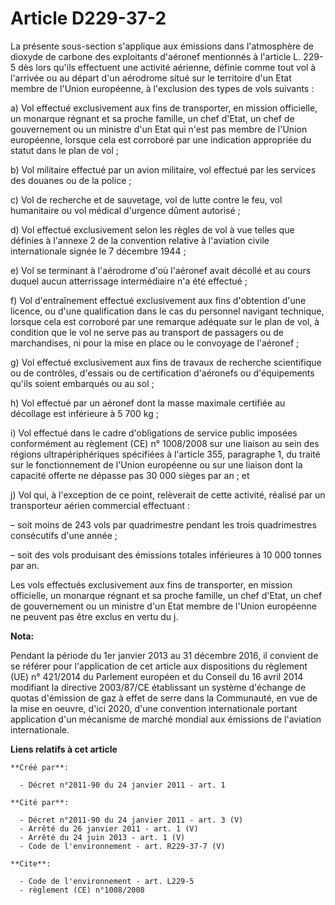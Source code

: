 # Article D229-37-2

La présente sous-section s'applique aux émissions dans l'atmosphère de dioxyde de carbone des exploitants d'aéronef
mentionnés à l'article L. 229-5 dès lors qu'ils effectuent une activité aérienne, définie comme tout vol à l'arrivée ou au
départ d'un aérodrome situé sur le territoire d'un Etat membre de l'Union européenne, à l'exclusion des types de vols
suivants :

a) Vol effectué exclusivement aux fins de transporter, en mission officielle, un monarque régnant et sa proche famille, un
chef d'Etat, un chef de gouvernement ou un ministre d'un Etat qui n'est pas membre de l'Union européenne, lorsque cela est
corroboré par une indication appropriée du statut dans le plan de vol ;

b) Vol militaire effectué par un avion militaire, vol effectué par les services des douanes ou de la police ;

c) Vol de recherche et de sauvetage, vol de lutte contre le feu, vol humanitaire ou vol médical d'urgence dûment autorisé ;

d) Vol effectué exclusivement selon les règles de vol à vue telles que définies à l'annexe 2 de la convention relative à
l'aviation civile internationale signée le 7 décembre 1944 ;

e) Vol se terminant à l'aérodrome d'où l'aéronef avait décollé et au cours duquel aucun atterrissage intermédiaire n'a été
effectué ;

f) Vol d'entraînement effectué exclusivement aux fins d'obtention d'une licence, ou d'une qualification dans le cas du
personnel navigant technique, lorsque cela est corroboré par une remarque adéquate sur le plan de vol, à condition que le vol
ne serve pas au transport de passagers ou de marchandises, ni pour la mise en place ou le convoyage de l'aéronef ;

g) Vol effectué exclusivement aux fins de travaux de recherche scientifique ou de contrôles, d'essais ou de certification
d'aéronefs ou d'équipements qu'ils soient embarqués ou au sol ;

h) Vol effectué par un aéronef dont la masse maximale certifiée au décollage est inférieure à 5 700 kg ;

i) Vol effectué dans le cadre d'obligations de service public imposées conformément au règlement (CE) n° 1008/2008 sur une
liaison au sein des régions ultrapériphériques spécifiées à l'article 355, paragraphe 1, du traité sur le fonctionnement de
l'Union européenne ou sur une liaison dont la capacité offerte ne dépasse pas 30 000 sièges par an ; et

j) Vol qui, à l'exception de ce point, relèverait de cette activité, réalisé par un transporteur aérien commercial
effectuant :

– soit moins de 243 vols par quadrimestre pendant les trois quadrimestres consécutifs d'une année ;

– soit des vols produisant des émissions totales inférieures à 10 000 tonnes par an.

Les vols effectués exclusivement aux fins de transporter, en mission officielle, un monarque régnant et sa proche famille, un
chef d'Etat, un chef de gouvernement ou un ministre d'un Etat membre de l'Union européenne ne peuvent pas être exclus en
vertu du j.

**Nota:**

Pendant la période du 1er janvier 2013 au 31 décembre 2016, il convient de se référer pour l'application de cet article aux
dispositions du règlement (UE) n° 421/2014 du Parlement européen et du Conseil du 16 avril 2014 modifiant la directive
2003/87/CE établissant un système d'échange de quotas d'émission de gaz à effet de serre dans la Communauté, en vue de la
mise en oeuvre, d'ici 2020, d'une convention internationale portant application d'un mécanisme de marché mondial aux
émissions de l'aviation internationale.

**Liens relatifs à cet article**

	**Créé par**:

	  - Décret n°2011-90 du 24 janvier 2011 - art. 1

	**Cité par**:

	  - Décret n°2011-90 du 24 janvier 2011 - art. 3 (V)
	  - Arrêté du 26 janvier 2011 - art. 1 (V)
	  - Arrêté du 24 juin 2013 - art. 1 (V)
	  - Code de l'environnement - art. R229-37-7 (V)

	**Cite**:

	  - Code de l'environnement - art. L229-5
	  - règlement (CE) n°1008/2008
